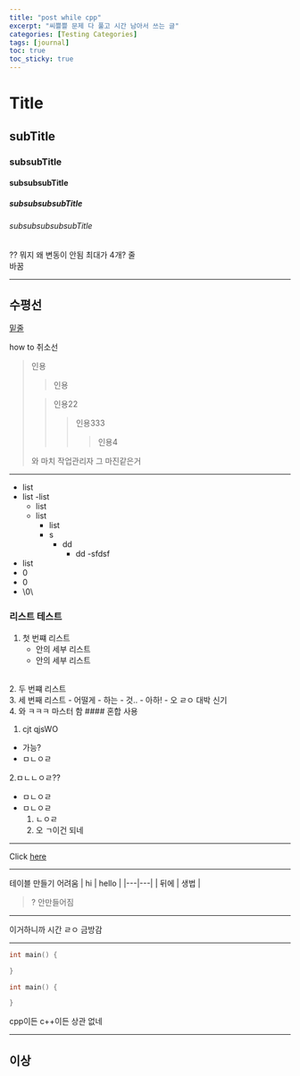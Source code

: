 ```yaml
---
title: "post while cpp"
excerpt: "씨쁠쁠 문제 다 풀고 시간 남아서 쓰는 글"
categories: [Testing Categories]
tags: [journal]
toc: true
toc_sticky: true
---
```

# Title
## subTitle
### subsubTitle
#### subsubsubTitle
##### subsubsubsubTitle
###### subsubsubsubsubTitle

?? 뭐지 왜 변동이 안됨
최대가 4개?
줄<br/>
바꿈

***
수평선
---
<u>밑줄</u>

how to 취소선

> 인용
>> 인용
> 
> >인용22
> >>인용333
> >>>인용4
> >>>>>>>>>>>>>>>
> 
> 와 마치 작업관리자 그 마진같은거
> 

***

- list
- list
  -list
  - list
  - list
    - list
    - s
      - dd
        - dd
      -sfdsf
- list 
- 0
- 0
- \0\

### 리스트 테스트

1. 첫 번쨰 리스트
   - 안의 세부 리스트
   - 안의 세부 리스트
<br/>
2. 두 번쨰 리스트
<br/>
3. 세 번째 리스트
   - 어떨게
   - 하는
     - 것..
     - 아하!
   - 오 ㄹㅇ 대박 신기
<br/>
4. 와 ㅋㅋㅋ 마스터 함
#### 혼합 사용

1. cjt qjsWO
  - 가능?
  - ㅁㄴㅇㄹ

2.ㅁㄴㄴㅇㄹ??

- ㅁㄴㅇㄹ
- ㅁㄴㅇㄹ
  1. ㄴㅇㄹ 
  2. 오 ㄱ이건 되네


***
Click [here](https://programmers.co.kr/)

***

테이블 만들기 어려움
| hi | hello |
|---|---|
| 뒤에 | 생법 |

> ? 안만들어짐

***
이거하니까 시간 ㄹㅇ 금방감
***

```cpp
int main() {

}
```

```c++
int main() {

}
```

cpp이든 c++이든 상관 없네

***
## 이상
